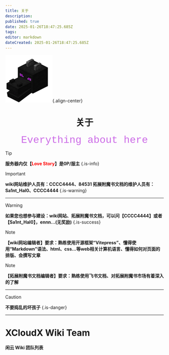 ```yaml
---
title: 关于
description: 
published: true
date: 2025-01-26T18:47:25.685Z
tags: 
editor: markdown
dateCreated: 2025-01-26T18:47:25.685Z
---
```


![](/public\img/其它/关于/150px-dragon_head_je1_be1.png){.align-center}

# <center>关于</center>

<center><font face="courier New" color=	#CC6CE7 size=6>Everything about here</font></center>

> [!TIP]
**服务器内仅【<font color=red>Love Story</font>】是0P/服主**
{.is-info}

> [!IMPORTANT]
**wiki网站维护人员有：CCCC4444、84531
拓展附魔书文档的维护人员有：Sa1nt_Hal0、CCCC4444**
{.is-warning}

---

> [!WARNING]
**如果您也想参与建设：wiki网站、拓展附魔书文档，可以问【CCCC4444】或者【Sa1nt_Hal0】，ennn...(无奖励)**
{.is-success}

> [!NOTE]
**【wiki网站编辑者】要求：熟练使用开源框架“Vitepress”、懂得使用“Markdown”语法、html、css...等web相关计算机语言、懂得如何对页面的排版、会撰写文章**

> [!NOTE]
**【拓展附魔书文档编辑者】要求：熟练使用飞书文档、对拓展附魔书市场有着深入的了解**

---

> [!CAUTION]
**不要捣乱的坏孩子**
{.is-danger}

---

<script setup>
import { VPTeamMembers } from 'vitepress/theme'

const members = [
  {
    avatar: '/b_84f486537fb0ef8798f4b9573da30f4f.jpg',
    name: 'Love_Story',
    title: '闲云服主(伟大无需多言)',
  },
  {
    avatar: '/b_1651f5f687b7361f130761fd7ba0ff94.jpg',
    name: 'CCCC4444',
    title: 'Wiki网站、拓展附魔书文档编辑者',
    links: [
      { icon: 'github', link: 'https://github.com/C-4-C-4' },
    ]
  },

  {
    avatar: '/assets/b_7f6a573521b0e99f8157a4e3a11dbd9c.jpg',
    name: 'Sa1nt_Hal0',
    title: '拓展附魔书文档编辑者',
   },

  {
    avatar: '/b_f3f8b51da6772f4a33f8c2d21e101a8b.jpg',
    name: 'RinZen',
    title: 'wiki网站编辑者',
  }
]
</script>

# XCloudX Wiki Team

**闲云 Wiki 团队列表**

<VPTeamMembers size="medium" :members="members" />